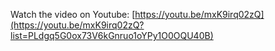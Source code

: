 Watch the video on Youtube: [https://youtu.be/mxK9irq02zQ](https://youtu.be/mxK9irq02zQ?list=PLdgq5G0ox73V6kGnruo1oYPy1O0OQU40B)